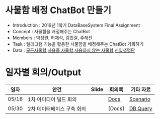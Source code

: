 # 사물함 배정 ChatBot 만들기
* Introduction : 2019년 1학기 DataBaseSystem Final Assignment
* Concept : 사물함을 배정해주는 ChatBot
* Members : 박성원, 허재석, 김민걸, 주해진
* Task : 텔레그램 기능을 활용한 사물함을 배정해주는 ChatBot 기획하기
* Data : [모든사물함](https://drive.google.com/drive/folders/1rKRzJZ1EeyRYRpkmDYAbxJwbybORpuE4),[사용중 사물함](https://drive.google.com/drive/folders/1rKRzJZ1EeyRYRpkmDYAbxJwbybORpuE4),[사용하지 않는 사물함](https://drive.google.com/drive/folders/1rKRzJZ1EeyRYRpkmDYAbxJwbybORpuE4),[신입생명단](https://drive.google.com/drive/folders/1rKRzJZ1EeyRYRpkmDYAbxJwbybORpuE4)

# 일자별 회의/Output
| 일자 | 안건 | Slide | 회의록 | 기타 자료 | 
| --- | --- | ----- | ---- | ------- | 
| 05/16| 1차 아이디어 빌드 회의|| [Docs](https://docs.google.com/document/d/1utkpsa-vsfbfA3NzTo-CsaR2LsF_XbPx4PRG8cx6dx0/edit)|[Scenario](https://docs.google.com/document/d/1lh036YEdXwMMT5SVqAZBq_43u01asm0ZE0QMNCf7FSk/edit)|
| 05/30| 2차 데이터베이스 구축 회의|| [Docs]|[DB Query](https://docs.google.com/document/d/1V9FXx68atKqtz2PImGGbynZsxzGoXzt_LddI9sAycTg/edit)|
